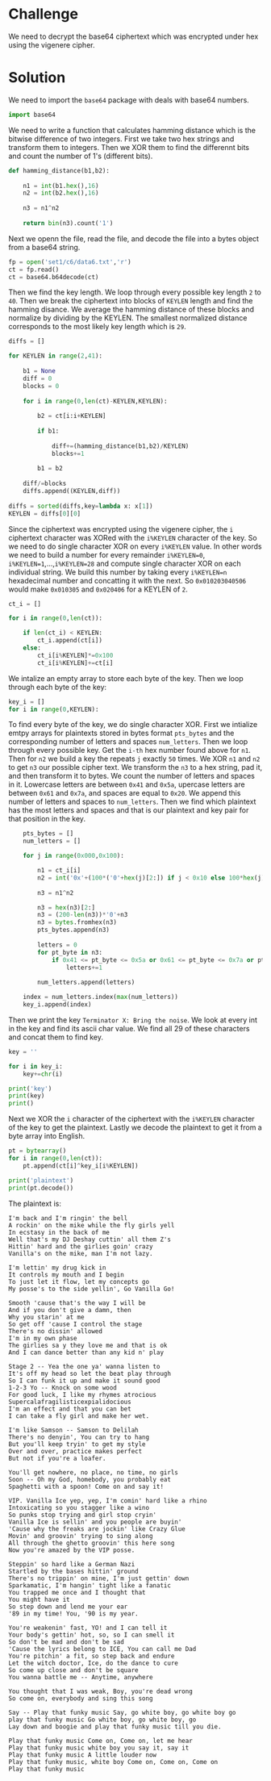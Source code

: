 # Challenge
We need to decrypt the base64 ciphertext which was encrypted under hex using the vigenere cipher. 

# Solution
We need to import the `base64` package with deals with base64 numbers.
````Python
import base64
````

We need to write a function that calculates hamming distance which is the bitwise difference of two integers. First we take two hex strings and transform them to integers. Then we XOR them to find the differennt bits and count the number of 1's (different bits).
````Python
def hamming_distance(b1,b2):
    
    n1 = int(b1.hex(),16)
    n2 = int(b2.hex(),16)
    
    n3 = n1^n2
    
    return bin(n3).count('1')
````

Next we openn the file, read the file, and decode the file into a bytes object from a base64 string.
````Python
fp = open('set1/c6/data6.txt','r')
ct = fp.read()
ct = base64.b64decode(ct)
````

Then we find the key length. We loop through every possible key length `2` to `40`. Then we break the ciphertext into blocks of `KEYLEN` length and find the hamming disance. We average the hamming distance of these blocks and normalize by dividing by the KEYLEN. The smallest normalized distance corresponds to the most likely key length which is `29`.
````Python
diffs = []

for KEYLEN in range(2,41):
    
    b1 = None
    diff = 0
    blocks = 0
    
    for i in range(0,len(ct)-KEYLEN,KEYLEN):
        
        b2 = ct[i:i+KEYLEN]
        
        if b1:
            
            diff+=(hamming_distance(b1,b2)/KEYLEN)
            blocks+=1
            
        b1 = b2
        
    diff/=blocks
    diffs.append((KEYLEN,diff))
    
diffs = sorted(diffs,key=lambda x: x[1])
KEYLEN = diffs[0][0]
````

Since the ciphertext was encrypted using the vigenere cipher, the `i` ciphertext character was XORed with the `i%KEYLEN` character of the key. So we need to do single character XOR on every `i%KEYLEN` value. In other words we need to build a number for every remainder `i%KEYLEN=0`, `i%KEYLEN=1`,...,`i%KEYLEN=28` and compute single character XOR on each individual string. We build this number by taking every `i%KEYLEN=n` hexadecimal number and concatting it with the next. So `0x010203040506` would make `0x010305` and `0x020406` for a KEYLEN of `2`.
````Python
ct_i = []

for i in range(0,len(ct)):

    if len(ct_i) < KEYLEN:
        ct_i.append(ct[i])
    else:
        ct_i[i%KEYLEN]*=0x100
        ct_i[i%KEYLEN]+=ct[i]
````

We intalize an empty array to store each byte of the key. Then we loop through each byte of the key:
````Python
key_i = []
for i in range(0,KEYLEN):
````

To find every byte of the key, we do single character XOR. First we intialize emtpy arrays for plaintexts stored in bytes format `pts_bytes` and the corresponding number of letters and spaces `num_letters`. Then we loop through every possible key. Get the `i-th` hex number found above for `n1`. Then for `n2` we build a key the repeats `j` exactly `50` times. We XOR `n1` and `n2` to get `n3` our possible cipher text. We transform the `n3` to a hex string, pad it, and then transform it to bytes. We count the number of letters and spaces in it. Lowercase letters are between `0x41` and `0x5a`, upercase letters are between `0x61` and `0x7a`, and spaces are equal to `0x20`. We append this number of letters and spaces to `num_letters`. Then we find which plaintext has the most letters and spaces and that is our plaintext and key pair for that position in the key.
````Python 
    pts_bytes = []
    num_letters = []

    for j in range(0x000,0x100):

        n1 = ct_i[i]
        n2 = int('0x'+(100*('0'+hex(j)[2:]) if j < 0x10 else 100*hex(j)[2:]),16)
        
        n3 = n1^n2

        n3 = hex(n3)[2:]
        n3 = (200-len(n3))*'0'+n3
        n3 = bytes.fromhex(n3)
        pts_bytes.append(n3)
        
        letters = 0
        for pt_byte in n3:
            if 0x41 <= pt_byte <= 0x5a or 0x61 <= pt_byte <= 0x7a or pt_byte == 32:
                letters+=1
                
        num_letters.append(letters)

    index = num_letters.index(max(num_letters))
    key_i.append(index)
````

Then we print the key `Terminator X: Bring the noise`. We look at every int in the key and find its ascii char value. We find all 29 of these characters and concat them to find key. 
````Python
key = ''

for i in key_i:
    key+=chr(i)

print('key')
print(key)
print()
````

Next we XOR the `i` character of the ciphertext with the `i%KEYLEN` character of the key to get the plaintext. Lastly we decode the plaintext to get it from a byte array into English. 
````Python
pt = bytearray()
for i in range(0,len(ct)):
    pt.append(ct[i]^key_i[i%KEYLEN])

print('plaintext')
print(pt.decode())
````

The plaintext is:
````
I'm back and I'm ringin' the bell 
A rockin' on the mike while the fly girls yell
In ecstasy in the back of me
Well that's my DJ Deshay cuttin' all them Z's
Hittin' hard and the girlies goin' crazy
Vanilla's on the mike, man I'm not lazy.

I'm lettin' my drug kick in
It controls my mouth and I begin
To just let it flow, let my concepts go
My posse's to the side yellin', Go Vanilla Go!

Smooth 'cause that's the way I will be
And if you don't give a damn, then
Why you starin' at me
So get off 'cause I control the stage
There's no dissin' allowed
I'm in my own phase
The girlies sa y they love me and that is ok
And I can dance better than any kid n' play

Stage 2 -- Yea the one ya' wanna listen to
It's off my head so let the beat play through
So I can funk it up and make it sound good
1-2-3 Yo -- Knock on some wood
For good luck, I like my rhymes atrocious
Supercalafragilisticexpialidocious
I'm an effect and that you can bet
I can take a fly girl and make her wet.

I'm like Samson -- Samson to Delilah
There's no denyin', You can try to hang
But you'll keep tryin' to get my style
Over and over, practice makes perfect
But not if you're a loafer.

You'll get nowhere, no place, no time, no girls
Soon -- Oh my God, homebody, you probably eat
Spaghetti with a spoon! Come on and say it!

VIP. Vanilla Ice yep, yep, I'm comin' hard like a rhino
Intoxicating so you stagger like a wino
So punks stop trying and girl stop cryin'
Vanilla Ice is sellin' and you people are buyin'
'Cause why the freaks are jockin' like Crazy Glue
Movin' and groovin' trying to sing along
All through the ghetto groovin' this here song
Now you're amazed by the VIP posse.

Steppin' so hard like a German Nazi
Startled by the bases hittin' ground
There's no trippin' on mine, I'm just gettin' down
Sparkamatic, I'm hangin' tight like a fanatic
You trapped me once and I thought that
You might have it
So step down and lend me your ear
'89 in my time! You, '90 is my year.

You're weakenin' fast, YO! and I can tell it
Your body's gettin' hot, so, so I can smell it
So don't be mad and don't be sad
'Cause the lyrics belong to ICE, You can call me Dad
You're pitchin' a fit, so step back and endure
Let the witch doctor, Ice, do the dance to cure
So come up close and don't be square
You wanna battle me -- Anytime, anywhere

You thought that I was weak, Boy, you're dead wrong
So come on, everybody and sing this song

Say -- Play that funky music Say, go white boy, go white boy go
play that funky music Go white boy, go white boy, go
Lay down and boogie and play that funky music till you die.

Play that funky music Come on, Come on, let me hear
Play that funky music white boy you say it, say it
Play that funky music A little louder now
Play that funky music, white boy Come on, Come on, Come on
Play that funky music
````